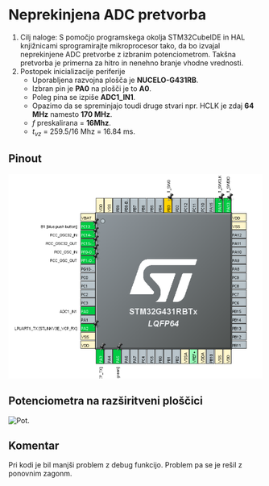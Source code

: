 # Neprekinjena ADC pretvorba

1. Cilj naloge: S pomočjo programskega okolja STM32CubeIDE in HAL knjižnicami sprogramirajte mikroprocesor tako, da bo izvajal neprekinjene ADC        pretvorbe z izbranim potenciometrom. Takšna pretvorba je primerna za hitro in nenehno branje vhodne vrednosti.  
2. Postopek inicializacije periferije
   - Uporabljena razvojna plošča je **NUCELO-G431RB**.
   - Izbran pin je **PA0** na plošči je to **A0**.  
   - Poleg pina se izpiše **ADC1_IN1**.
   - Opazimo da se spreminjajo toudi druge stvari npr. HCLK je zdaj **64 MHz** namesto **170 MHz**.  
   - $f$ preskalirana = **16Mhz**.
   - $t_{vz}$ = 259.5/16 Mhz = 16.84 ms.

## Pinout
![pin_out](media/Pin_Out.png)

## Potenciometra na razširitveni ploščici
![Pot.](media/6E4D510E-8F62-42F3-8253-EE825766FBE1.jpeg)


## Komentar

Pri kodi je bil manjši problem z debug funkcijo. Problem pa se je rešil z ponovnim zagonm.
